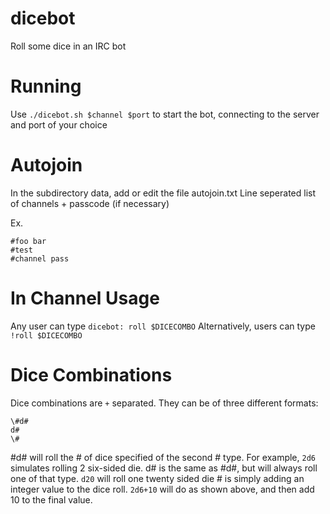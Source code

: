 # dicebot
Roll some dice in an IRC bot

# Running

Use `./dicebot.sh $channel $port` to start the bot, connecting to the server and port of your choice

# Autojoin

In the subdirectory data, add or edit the file autojoin.txt
Line seperated list of channels + passcode (if necessary)

Ex.
```
#foo bar
#test
#channel pass
```

# In Channel Usage

Any user can type `dicebot: roll $DICECOMBO`
Alternatively, users can type `!roll $DICECOMBO`

# Dice Combinations
Dice combinations are `+` separated. They can be of three different formats:
```
\#d#
d#
\#
```
\#d# will roll the # of dice specified of the second # type. For example, `2d6` simulates rolling 2 six-sided die.
d# is the same as #d#, but will always roll one of that type. `d20` will roll one twenty sided die
\# is simply adding an integer value to the dice roll. `2d6+10` will do as shown above, and then add 10 to the final value.
